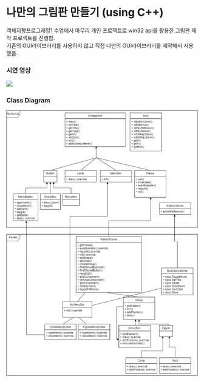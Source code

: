 
<h1>나만의 그림판 만들기 (using C++)</h1>
객체지향프로그래밍1 수업에서 마무리 개인 프로젝트로 win32 api를 활용한 그림판 제작 프로젝트를 진행함.<br>
기존의 GUI라이브러리를 사용하지 않고 직접 나만의 GUI라이브러리를 제작해서 사용했음.
<h3>시연 영상</h3>
<img src="play.gif">
<h3>Class Diagram</h3>
<img src="class diagram.png">
